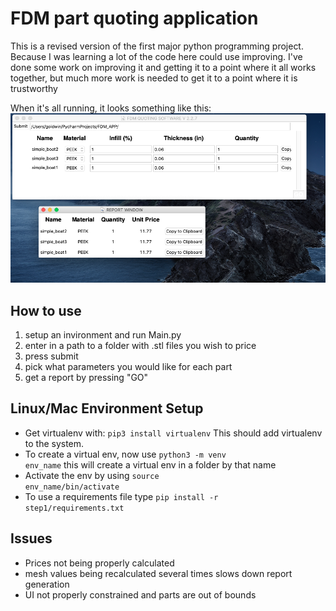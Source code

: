 # FDM part quoting application

This is a revised version of the first major python programming project. Because I was learning a lot of the code here
could use improving. I've done some work on improving it and getting it to a point where it all works
together, but much more work is needed to get it to a point where it is trustworthy

When it's all running, it looks something like this:
![](example.png)

## How to use ##
1. setup an invironment and run Main.py
2. enter in a path to a folder with .stl files you wish to price
3. press submit
4. pick what parameters you would like for each part
5. get a report by pressing "GO"


## Linux/Mac Environment Setup ##
- Get virtualenv with: <code>pip3 install virtualenv</code> This should add virtualenv to the system. 
- To create a virtual env, now use <code>python3 -m venv env_name</code> this will create a virtual env in a folder by that name
- Activate the env by using <code>source env_name/bin/activate</code> 
- To use a requirements file type <code>pip install -r step1/requirements.txt</code> 


## Issues ##
- Prices not being properly calculated
- mesh values being recalculated several times slows down report generation
- UI not properly constrained and parts are out of bounds 
